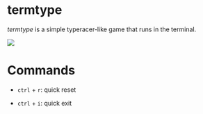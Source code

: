 # termtype

_termtype_ is a simple typeracer-like game that runs in the terminal.

![](https://github.com/jfto23/mytype/blob/master/gif/mytype_showcase.gif)

# Commands
- `ctrl` + `r`: quick reset

- `ctrl` + `i`: quick exit
